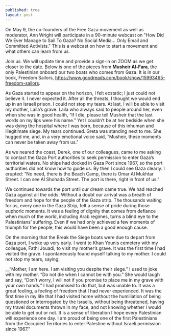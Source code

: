 ```yaml
---
published: true
layout: post
---
```

On May 9, the co-founders of the Free Gaza movement as well as moderator, Ann Wright will participate in a 90-minute webcast on "How Did We Ever Manage to Sail To Gaza? No Social Media... Only Email and Committed Activists." This is a webcast on how to start a movement and what others can learn from us. 

Join us. We will update time and provide a sign-in on ZOOM as we get closer to the date. Below is one of the pieces from **Musheir Al-Fara**, the only Palestinian onboard our two boats who comes from Gaza. It is in our book, Freedom Sailors, https://www.goodreads.com/book/show/15993465-freedom-sailors. 

As Gaza started to appear on the horizon, I felt ecstatic; I just could not believe it. I never expected it. After all the threats, I thought we would end up in an Israeli prison. I could not stop my tears. At last, I will be able to visit my mother, Laila’s grave. Laila who always said to people around her, even when she was in good health, “If I die, please tell Musheir that the last words on my lips were his name.” Yet I couldn’t be at her bedside when she was dying the hospital where I was born, because of this inhuman and illegitimate siege. My tears continued. Greta was standing next to me. She hugged me, and, in a very emotional voice said, “Musheir, these moments can never be taken away from us.”
     
As we neared the coast, Derek, one of our colleagues, came to me asking to contact the Gaza Port authorities to seek permission to enter Gaza’s territorial waters.  No ships had docked in Gaza Port since 1967, so the port authorities did not know how to guide us.  By then I could see Gaza clearly.  I erupted: “No need, there is the Beach Camp, there is Omar Al Mukhtar Street.  I can see Al Shohada Street.  The port is there, right in front of us.”  
     
We continued towards the port until our dream came true.  We had reached Gaza against all the odds.
Without a doubt our arrival was a breath of freedom and hope for the people of the Gaza strip.  The thousands waiting for us, every one in the Gaza Strip, felt a sense of pride during those euphoric moments.  It was a feeling of dignity that comes from defiance when much of the world, including Arab regimes, turns a blind eye to the Palestinians’ suffering. Even if we had only achieved a few moments of triumph for the people, this would have been a good enough cause. 
     
On the morning that the Break the Siege boats were due to depart from Gaza port, I woke up very early. I went to Khan Younis cemetery with my colleague, Fathi Jouadi, to visit my mother’s grave. It was the first time I had visited the grave. I spontaneously found myself talking to my mother. I could not stop my tears, saying, 
  
  __“Mother, I am here. I am visiting you despite their siege.” I used to joke with my mother. “Do not die when I cannot be with you.” She would laugh and say, “Don’t worry, I will not if you promise to place me in my grave with your own hands.” I had promised to do that, but was unable to.
     It was a great feeling, a feeling of freedom that I had never experienced. It was the first time in my life that I had visited home without the humiliation of being questioned or interrogated by the Israelis, without being threatened, having my travel documents thrown in my face, and not knowing whether I would be able to get out or not. It is a sense of liberation I hope every Palestinian will experience one day. I am proud of being one of the first Palestinians from the Occupied Territories to enter Palestine without Israeli permission since 1967."


